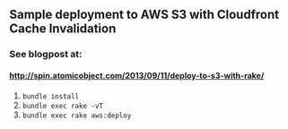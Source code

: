 ## Sample deployment to AWS S3 with Cloudfront Cache Invalidation
### See blogpost at:
#### http://spin.atomicobject.com/2013/09/11/deploy-to-s3-with-rake/

1. `bundle install`
1. `bundle exec rake -vT`
1. `bundle exec rake aws:deploy`
